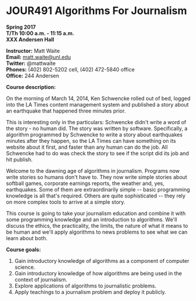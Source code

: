 # JOUR491 Algorithms For Journalism

**Spring 2017**  
**T/Th 10:00 a.m. - 11:15 a.m.**  
**XXX Andersen Hall**  

**Instructor:** Matt Waite  
**Email:** matt.waite@unl.edu   
**Twitter:** @mattwaite   
**Phones:** (402) 802-5202 cell, (402) 472-5840 office   
**Office:** 244 Andersen   

**Course description:**

On the morning of March 14, 2014, Ken Schwencke rolled out of bed, logged into the LA Times content management system and published a story about an earthquake that happened three minutes prior. 

This is interesting only in the particulars: Schwencke didn't write a word of the story - no human did. The story was written by software. Specifically, a algorithm programmed by Schwencke to write a story about earthquakes minutes after they happen, so the LA Times can have something on its website about it first, and faster than any human can do the job. All Schwencke had to do was check the story to see if the script did its job and hit publish.

Welcome to the dawning age of algorithms in journalism. Programs now write stories so humans don't have to. They now write simple stories about softball games, corporate earnings reports, the weather and, yes, earthquakes. Some of them are extraordinarily simple -- basic programming knowledge is all that's required. Others are quite sophisticated -- they rely on more complex tools to arrive at a simple story. 

This course is going to take your journalism education and combine it with some programming knowledge and an introduction to algorithms. We'll discuss the ethics, the practicality, the limits, the nature of what it means to be human and we'll apply algorithms to news problems to see what we can learn about both. 

**Course goals:**

1. Gain introductory knowledge of algorithms as a component of computer science. 
2. Gain introductory knowledge of how algorithms are being used in the context of journalism.
3. Explore applications of algorithms to journalistic problems.
4. Apply teachings to a journalism problem and deploy it publicly.